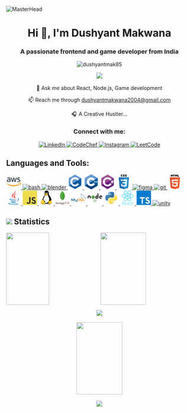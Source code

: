 ![MasterHead](https://user-images.githubusercontent.com/80781196/190216139-7697aa5a-c9a0-4bd6-80bf-3aca76a2e1c8.gif)
<h1 align="center">Hi 👋, I'm Dushyant Makwana</h1>
<h3 align="center">A passionate frontend and game developer from India</h3>
<p align="center"> <img src="https://komarev.com/ghpvc/?username=dushyantmak85&label=Profile%20views&color=0e75b6&style=flat" alt="dushyantmak85" /> </p>

<p align="center">
  <img src="https://readme-typing-svg.herokuapp.com/?font=Fira+Code&color=%2300bfff&size=22&center=true&vCenter=true&width=450&lines=React+Developer;Coding+Enthusiast;Full+Stack+Expert;Game+Developer;Creative+Hustler" />
</p>

<p align="center">💬 Ask me about React, Node.js, Game development</p>
<p align="center">📫 Reach me through <a href="dushyantmakwana2004@gmail.com">dushyantmakwana2004@gmail.com</a></p>
<p align="center">🎧 A Creative Hustler...</p>

<h3 align="center">Connect with me:</h3>
<div align="center">
  <a href="https://www.linkedin.com/in/dushyant-makwana-21729b2bb">
    <img src="https://img.shields.io/badge/LinkedIn-201EBA?style=for-the-badge&logo=linkedin&logoColor=white&width=100" alt="LinkedIn" />
  </a>
  <a href="https://www.codechef.com/users/dushyantx85">
    <img src="https://img.shields.io/badge/CodeChef-BA281E?style=for-the-badge&logo=codechef&logoColor=white&size=100" alt="CodeChef" />
  </a>
  <a href="https://www.instagram.com/dushyantmak85">
    <img src="https://img.shields.io/badge/Instagram-e00c68?style=for-the-badge&logo=instagram&logoColor=white&size=100" alt="Instagram" />
  </a>
  <a href="https://leetcode.com/dushyantx85">
    <img src="https://img.shields.io/badge/LeetCode-F9C24B?style=for-the-badge&logo=leetcode&logoColor=black&label=LeetCode" alt="LeetCode" />
  </a>
</div>





<h2 align="left">Languages and Tools:</h2>
<p align="left"> <a href="https://aws.amazon.com" target="_blank" rel="noreferrer"> <img src="https://raw.githubusercontent.com/devicons/devicon/master/icons/amazonwebservices/amazonwebservices-original-wordmark.svg" alt="aws" width="40" height="40"/> </a> <a href="https://www.gnu.org/software/bash/" target="_blank" rel="noreferrer"> <img src="https://www.vectorlogo.zone/logos/gnu_bash/gnu_bash-icon.svg" alt="bash" width="40" height="40"/> </a> <a href="https://www.blender.org/" target="_blank" rel="noreferrer"> <img src="https://download.blender.org/branding/community/blender_community_badge_white.svg" alt="blender" width="40" height="40"/> </a> <a href="https://www.cprogramming.com/" target="_blank" rel="noreferrer"> <img src="https://raw.githubusercontent.com/devicons/devicon/master/icons/c/c-original.svg" alt="c" width="40" height="40"/> </a> <a href="https://www.w3schools.com/cpp/" target="_blank" rel="noreferrer"> <img src="https://raw.githubusercontent.com/devicons/devicon/master/icons/cplusplus/cplusplus-original.svg" alt="cplusplus" width="40" height="40"/> </a> <a href="https://www.w3schools.com/cs/" target="_blank" rel="noreferrer"> <img src="https://raw.githubusercontent.com/devicons/devicon/master/icons/csharp/csharp-original.svg" alt="csharp" width="40" height="40"/> </a> <a href="https://www.w3schools.com/css/" target="_blank" rel="noreferrer"> <img src="https://raw.githubusercontent.com/devicons/devicon/master/icons/css3/css3-original-wordmark.svg" alt="css3" width="40" height="40"/> </a> <a href="https://www.figma.com/" target="_blank" rel="noreferrer"> <img src="https://www.vectorlogo.zone/logos/figma/figma-icon.svg" alt="figma" width="40" height="40"/> </a> <a href="https://git-scm.com/" target="_blank" rel="noreferrer"> <img src="https://www.vectorlogo.zone/logos/git-scm/git-scm-icon.svg" alt="git" width="40" height="40"/> </a> <a href="https://www.w3.org/html/" target="_blank" rel="noreferrer"> <img src="https://raw.githubusercontent.com/devicons/devicon/master/icons/html5/html5-original-wordmark.svg" alt="html5" width="40" height="40"/> </a> <a href="https://www.java.com" target="_blank" rel="noreferrer"> <img src="https://raw.githubusercontent.com/devicons/devicon/master/icons/java/java-original.svg" alt="java" width="40" height="40"/> </a> <a href="https://developer.mozilla.org/en-US/docs/Web/JavaScript" target="_blank" rel="noreferrer"> <img src="https://raw.githubusercontent.com/devicons/devicon/master/icons/javascript/javascript-original.svg" alt="javascript" width="40" height="40"/> </a> <a href="https://www.linux.org/" target="_blank" rel="noreferrer"> <img src="https://raw.githubusercontent.com/devicons/devicon/master/icons/linux/linux-original.svg" alt="linux" width="40" height="40"/> </a> <a href="https://www.mongodb.com/" target="_blank" rel="noreferrer"> <img src="https://raw.githubusercontent.com/devicons/devicon/master/icons/mongodb/mongodb-original-wordmark.svg" alt="mongodb" width="40" height="40"/> </a> <a href="https://www.mysql.com/" target="_blank" rel="noreferrer"> <img src="https://raw.githubusercontent.com/devicons/devicon/master/icons/mysql/mysql-original-wordmark.svg" alt="mysql" width="40" height="40"/> </a> <a href="https://nodejs.org" target="_blank" rel="noreferrer"> <img src="https://raw.githubusercontent.com/devicons/devicon/master/icons/nodejs/nodejs-original-wordmark.svg" alt="nodejs" width="40" height="40"/> </a> <a href="https://www.python.org" target="_blank" rel="noreferrer"> <img src="https://raw.githubusercontent.com/devicons/devicon/master/icons/python/python-original.svg" alt="python" width="40" height="40"/> </a> <a href="https://reactjs.org/" target="_blank" rel="noreferrer"> <img src="https://raw.githubusercontent.com/devicons/devicon/master/icons/react/react-original-wordmark.svg" alt="react" width="40" height="40"/> </a> <a href="https://www.typescriptlang.org/" target="_blank" rel="noreferrer"> <img src="https://raw.githubusercontent.com/devicons/devicon/master/icons/typescript/typescript-original.svg" alt="typescript" width="40" height="40"/> </a> <a href="https://unity.com/" target="_blank" rel="noreferrer"> <img src="https://www.vectorlogo.zone/logos/unity3d/unity3d-icon.svg" alt="unity" width="40" height="40"/> </a> </p>

<h2><img src="https://media4.giphy.com/media/MIGbtLZoVjbl0bYbAd/giphy.gif?cid=ecf05e472t2h0i8d7dcjaoau9iqtchhr899hxmpxzzgc7lyw&rid=giphy.gif" width="30"> Statistics</h2>

<div style="display: flex; justify-content: space-between; align-item:left">
  <img src="https://github-readme-stats.vercel.app/api/top-langs?username=dushyantmak85&show_icons=true&locale=en&layout=compact&bg_color=0d1117&title_color=00bfff&text_color=ffffff&icon_color=00bfff&hide_border=true" width="48%" height="195px" style="margin-right:-5px;" />
  
  <img src="https://github-readme-stats.vercel.app/api?username=dushyantmak85&show_icons=true&locale=en&bg_color=0d1117&title_color=00bfff&text_color=ffffff&icon_color=00bfff&hide_border=true" width="49.5%" height="195px" />
</div>



 


<p align="center">
  <img src="https://github-readme-activity-graph.vercel.app/graph?username=dushyantmak85&custom_title=Dushyant's%20Contribution%20Graph&bg_color=0d1117&color=00bfff&line=00bfff&point=ffffff&area=true&hide_border=true">

</p>

<p align="center">
    <img width="49.5%" height="195px" src="https://github-readme-streak-stats.herokuapp.com/?user=dushyantmak85&theme=dark&background=0d1117&stroke=00bfff&ring=00bfff&fire=00bfff&currStreakNum=ffffff&sideNums=ffffff&currStreakLabel=00bfff&sideLabels=00bfff&dates=ffffff">
</p>

<p align="center"><img src="https://profile-counter.glitch.me/{dushyantmak85}/count.svg"></p>


